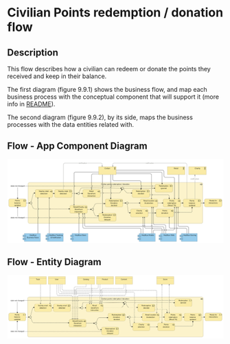 # Civilian Points redemption / donation flow

## Description


This flow describes how a civilian can redeem or donate the points they received and keep in their balance.

The first diagram (figure 9.9.1) shows the business flow, and map each business process with the conceptual component that will support it (more info in [README](/README.md#application-component-collaboration-views)).

The second diagram (figure 9.9.2), by its side, maps the business processes with the data entities related with.

## Flow - App Component Diagram

![Figure 9.9.1 - Civillian redemption or donation App Component](/Assets/Civilian-points-redemption-donation-Application-Coverage.png "Figure 9.9.1 - Civillian redemption or donation App Component")

## Flow - Entity Diagram

![Figure 9.9.2 - Civilian redemption or donation Entity](/Assets/Civilian-points-redemption-donation-Business-Entities.png "Figure 9.9.2 - Civilian redemption or donation Entity")